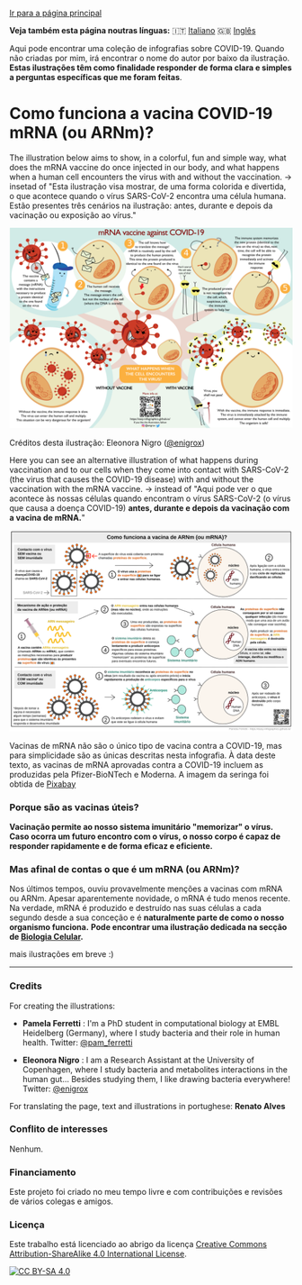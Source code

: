 [Ir para a página principal](https://easy-infographics.github.io/pt/)

**Veja também esta página noutras línguas:** 🇮🇹 [Italiano](../it/) 🇬🇧 [Inglês](../en/)

Aqui pode encontrar uma coleção de infografias sobre COVID-19.
Quando não criadas por mim, irá encontrar o nome do autor por baixo da ilustração.
**Estas ilustrações têm como finalidade responder de forma clara e simples a
perguntas específicas que me foram feitas**.


# Como funciona a vacina COVID-19 mRNA (ou ARNm)?

The illustration below aims to show, in a colorful, fun and simple way, what does the mRNA vaccine do once injected in our body, and what happens when a human cell encounters the virus with and without the vaccination.
-> insetad of "Esta ilustração visa mostrar, de uma forma colorida e divertida, o que acontece
quando o vírus SARS-CoV-2 encontra uma célula humana. Estão presentes três cenários na ilustração: antes, durante e depois da vacinação ou exposição ao vírus."

[![How does the mRNA vaccine work - portughese cartoon version](images/cartoon_vaccine_PT.svg)](images/cartoon_vaccine_PT.svg)

Créditos desta ilustração: Eleonora Nigro ([@enigrox](https://twitter.com/enigrox))

Here you can see an alternative illustration of what happens during vaccination and to our cells when they come into contact with SARS-CoV-2 (the virus that causes the COVID-19 disease) with and without the vaccination with the mRNA vaccine. 
-> instead of "Aqui pode ver o que acontece às nossas células quando encontram o vírus SARS-CoV-2 (o vírus que causa a doença COVID-19) **antes, durante e depois da vacinação com a vacina de mRNA.**" 

[![Como funciona a vacina mRNA - versão portuguesa](images/vaccine.svg)](images/vaccine.svg)

Vacinas de mRNA não são o único tipo de vacina contra a COVID-19, mas para simplicidade são as únicas descritas nesta infografia.
À data deste texto, as vacinas de mRNA aprovadas contra a COVID-19 incluem as produzidas pela Pfizer-BioNTech e Moderna. A imagem da seringa foi obtida de [Pixabay](https://pixabay.com/users/janjf93-3084263/)

### Porque são as vacinas úteis?
**Vacinação permite ao nosso sistema imunitário "memorizar" o vírus. Caso ocorra um futuro encontro com o vírus, o nosso corpo é capaz de responder
rapidamente e de forma eficaz e eficiente.**

### Mas afinal de contas o que é um mRNA (ou ARNm)?

Nos últimos tempos, ouviu provavelmente menções a vacinas com mRNA ou ARNm.
Apesar aparentemente novidade, o mRNA é tudo menos recente. Na verdade, mRNA é
produzido e destruído nas suas células a cada segundo desde a sua conceção e é
**naturalmente parte de como o nosso organismo funciona.**
**Pode encontrar uma ilustração dedicada na secção de [Biologia Celular](https://easy-infographics.github.io/Cell_Biology).**

mais ilustrações em breve :)

***

### Credits

For creating the illustrations:

* **Pamela Ferretti** : I'm a PhD student in computational biology at EMBL Heidelberg (Germany), where I study bacteria and their role in human health. Twitter: [@pam_ferretti](https://twitter.com/pam_ferretti)

* **Eleonora Nigro** : I am a Research Assistant at the University of Copenhagen, where I study bacteria and metabolites interactions in the human gut... Besides studying them, I like drawing bacteria everywhere! Twitter: [@enigrox](https://twitter.com/enigrox)

For translating the page, text and illustrations in portughese: **Renato Alves**

### Conflito de interesses

Nenhum.

### Financiamento

Este projeto foi criado no meu tempo livre e com contribuições e revisões de vários
colegas e amigos.

### Licença

Este trabalho está licenciado ao abrigo da licença
[Creative Commons Attribution-ShareAlike 4.0 International License][cc-by-sa].

[![CC BY-SA 4.0][cc-by-sa-image]][cc-by-sa]

[cc-by-sa]: http://creativecommons.org/licenses/by-sa/4.0/
[cc-by-sa-image]: https://licensebuttons.net/l/by-sa/4.0/88x31.png
[cc-by-sa-shield]: https://img.shields.io/badge/License-CC%20BY--SA%204.0-lightgrey.svg
